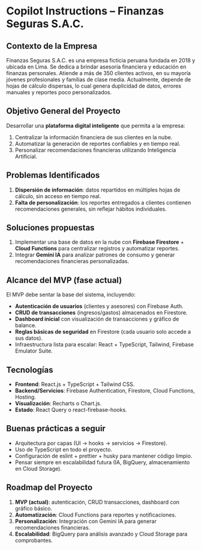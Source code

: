 # Copilot Instructions – Finanzas Seguras S.A.C.

## Contexto de la Empresa

Finanzas Seguras S.A.C. es una empresa ficticia peruana fundada en 2018 y ubicada en Lima. Se dedica a brindar asesoría financiera y educación en finanzas personales. Atiende a más de 350 clientes activos, en su mayoría jóvenes profesionales y familias de clase media. Actualmente, depende de hojas de cálculo dispersas, lo cual genera duplicidad de datos, errores manuales y reportes poco personalizados.

## Objetivo General del Proyecto

Desarrollar una **plataforma digital inteligente** que permita a la empresa:

1. Centralizar la información financiera de sus clientes en la nube.
2. Automatizar la generación de reportes confiables y en tiempo real.
3. Personalizar recomendaciones financieras utilizando Inteligencia Artificial.

## Problemas Identificados

1. **Dispersión de información**: datos repartidos en múltiples hojas de cálculo, sin acceso en tiempo real.
2. **Falta de personalización**: los reportes entregados a clientes contienen recomendaciones generales, sin reflejar hábitos individuales.

## Soluciones propuestas

1. Implementar una base de datos en la nube con **Firebase Firestore** + **Cloud Functions** para centralizar registros y automatizar reportes.
2. Integrar **Gemini IA** para analizar patrones de consumo y generar recomendaciones financieras personalizadas.

## Alcance del MVP (fase actual)

El MVP debe sentar la base del sistema, incluyendo:

- **Autenticación de usuarios** (clientes y asesores) con Firebase Auth.
- **CRUD de transacciones** (ingresos/gastos) almacenados en Firestore.
- **Dashboard inicial** con visualización de transacciones y gráfico de balance.
- **Reglas básicas de seguridad** en Firestore (cada usuario solo accede a sus datos).
- Infraestructura lista para escalar: React + TypeScript, Tailwind, Firebase Emulator Suite.

## Tecnologías

- **Frontend**: React.js + TypeScript + Tailwind CSS.
- **Backend/Servicios**: Firebase Authentication, Firestore, Cloud Functions, Hosting.
- **Visualización**: Recharts o Chart.js.
- **Estado**: React Query o react-firebase-hooks.

## Buenas prácticas a seguir

- Arquitectura por capas (UI → hooks → servicios → Firestore).
- Uso de TypeScript en todo el proyecto.
- Configuración de eslint + prettier + husky para mantener código limpio.
- Pensar siempre en escalabilidad futura (IA, BigQuery, almacenamiento en Cloud Storage).

## Roadmap del Proyecto

1. **MVP (actual)**: autenticación, CRUD transacciones, dashboard con gráfico básico.
2. **Automatización**: Cloud Functions para reportes y notificaciones.
3. **Personalización**: Integración con Gemini IA para generar recomendaciones financieras.
4. **Escalabilidad**: BigQuery para análisis avanzado y Cloud Storage para comprobantes.
